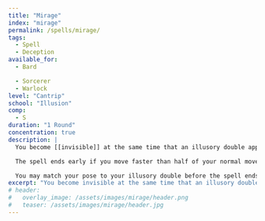 ```yaml
---
title: "Mirage"
index: "mirage"
permalink: /spells/mirage/
tags:
  - Spell
  - Deception
available_for:
  - Bard 

  - Sorcerer
  - Warlock
level: "Cantrip"
school: "Illusion"
comp:
  - S
duration: "1 Round"
concentration: true
description: |
  You become [[invisible]] at the same time that an illusory double appears instead of you. For the duration, you can sneak around silently at half your movement speed and perform actions as normal.

  The spell ends early if you move faster than half of your normal movement speed, touch another creature, perform an attack, make an audible sound, or if someone tries to interact with your illusion. You automatically fail Constitution saving throws to maintain concentration when this spell is interrupted.

  You may match your pose to your illusory double before the spell ends, making it seem like you were there all along. This way, you can make your dagger appear to teleport from your belt and into your hand, pocket a coin while seeming to sit still, etc. Otherwise, it will seem as if you've teleported to your current position.
excerpt: "You become invisible at the same time that an illusory double appears instead of you."
# header:
#   overlay_image: /assets/images/mirage/header.png
#   teaser: /assets/images/mirage/header.jpg
---
```

